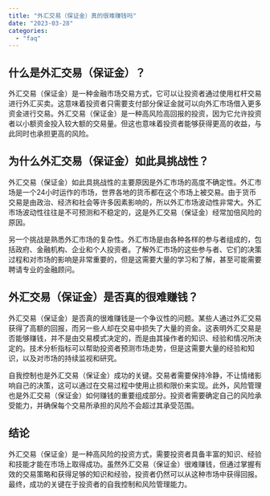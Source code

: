 ```yaml
---
title: "外汇交易（保证金）真的很难赚钱吗"
date: "2023-03-28"
categories: 
  - "faq"
---
```


## 什么是外汇交易（保证金）？

外汇交易（保证金）是一种金融市场交易方式，它可以让投资者通过使用杠杆交易进行外汇买卖。这意味着投资者只需要支付部分保证金就可以向外汇市场借入更多资金进行交易。外汇交易（保证金）是一种高风险高回报的投资，因为它允许投资者以小额资金投入较大额的交易量。但这也意味着投资者能够获得更高的收益，与此同时也承担更高的风险。

## 为什么外汇交易（保证金）如此具挑战性？

外汇交易（保证金）如此具挑战性的主要原因是外汇市场的高度不确定性。外汇市场是一个24小时运作的市场，世界各地的货币都在这个市场上被交易。由于货币交易是由政治、经济和社会等许多因素影响的，所以外汇市场波动性非常大。外汇市场波动性往往是不可预测和不稳定的，这是外汇交易（保证金）经常加倍风险的原因。

另一个挑战是熟悉外汇市场的复杂性。外汇市场是由各种各样的参与者组成的，包括政府、金融机构、企业和个人投资者。了解外汇市场的这些参与者、它们的决策过程和对市场的影响是非常重要的，但是这需要大量的学习和了解，甚至可能需要聘请专业的金融顾问。

## 外汇交易（保证金）是否真的很难赚钱？

外汇交易（保证金）是否真的很难赚钱是一个争议性的问题。某些人通过外汇交易获得了高额的回报，而另一些人却在交易中损失了大量的资金。这表明外汇交易是否能够赚钱，并不是由交易模式决定的，而是由其操作者的知识、经验和情况所决定的。技术分析指标可以帮助投资者预测市场走势，但是这需要大量的经验和知识，以及对市场的持续监视和研究。

自我控制也是外汇交易（保证金）成功的关键。交易者需要保持冷静，不让情绪影响自己的决策，这可以通过在交易过程中使用止损和限价来实现。此外，风险管理也是外汇交易（保证金）如何赚钱的重要组成部分。投资者需要确定自己的风险承受能力，并确保每个交易所承担的风险不会超过其承受范围。

## 结论

外汇交易（保证金）是一种高风险的投资方式，需要投资者具备丰富的知识、经验和技能才能在市场上取得成功。虽然外汇交易（保证金）很难赚钱，但通过掌握有效的交易策略和获得足够的知识和经验，投资者仍然可以从这种市场中获得回报。最终，成功的关键在于投资者的自我控制和风险管理能力。
